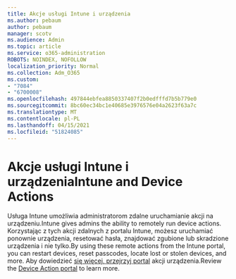 ```yaml
---
title: Akcje usługi Intune i urządzenia
ms.author: pebaum
author: pebaum
manager: scotv
ms.audience: Admin
ms.topic: article
ms.service: o365-administration
ROBOTS: NOINDEX, NOFOLLOW
localization_priority: Normal
ms.collection: Adm_O365
ms.custom:
- "7084"
- "6700008"
ms.openlocfilehash: 497844ebfea8850337407f2b0edfffd7b5b779e0
ms.sourcegitcommit: 8bc60ec34bc1e40685e3976576e04a2623f63a7c
ms.translationtype: MT
ms.contentlocale: pl-PL
ms.lasthandoff: 04/15/2021
ms.locfileid: "51824085"
---
```

# <a name="intune-and-device-actions"></a><span data-ttu-id="55332-102">Akcje usługi Intune i urządzenia</span><span class="sxs-lookup"><span data-stu-id="55332-102">Intune and Device Actions</span></span>

<span data-ttu-id="55332-103">Usługa Intune umożliwia administratorom zdalne uruchamianie akcji na urządzeniu.</span><span class="sxs-lookup"><span data-stu-id="55332-103">Intune gives admins the ability to remotely run device actions.</span></span> <span data-ttu-id="55332-104">Korzystając z tych akcji zdalnych z portalu Intune, możesz uruchamiać ponownie urządzenia, resetować hasła, znajdować zgubione lub skradzione urządzenia i nie tylko.</span><span class="sxs-lookup"><span data-stu-id="55332-104">By using these remote actions from the Intune portal, you can restart devices, reset passcodes, locate lost or stolen devices, and more.</span></span> <span data-ttu-id="55332-105">Aby dowiedzieć [się więcej, przejrzyj portal](https://docs.microsoft.com/mem/intune/remote-actions/) akcji urządzenia.</span><span class="sxs-lookup"><span data-stu-id="55332-105">Review the [Device Action portal](https://docs.microsoft.com/mem/intune/remote-actions/) to learn more.</span></span>
